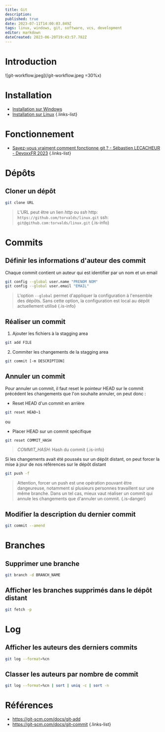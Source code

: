 ```yaml
---
title: Git
description: 
published: true
date: 2023-07-11T14:00:03.849Z
tags: linux, windows, git, software, vcs, development
editor: markdown
dateCreated: 2023-06-20T19:43:57.782Z
---
```


# Introduction

![git-workflow.jpeg](/git-workflow.jpeg =30%x)

# Installation
- [Installation sur Windows](https://git-scm.com/download/win)
- [Installation sur Linux](https://git-scm.com/download/linux)
{.links-list}

# Fonctionnement
- [Savez-vous vraiment comment fonctionne git ? - Sébastien LECACHEUR - DevoxxFR 2023](https://youtu.be/uA2WZCQP4EI)
{.links-list}

# Dépôts
## Cloner un dépôt
```bash
git clone URL
```
> L'URL peut être un lien *http* ou *ssh*
> http: `https://github.com/torvalds/linux.git`
> ssh: `git@github.com:torvalds/linux.git`
{.is-info}

# Commits
## Définir les informations d'auteur des commit
Chaque commit contient un auteur qui est identifier par un nom et un email
```bash
git config --global user.name "PRENOM NOM" 
git config --global user.email "EMAIL"
```
> L'option `--global` permet d'appliquer la configuration à l'ensemble des dépôts. Sans cette option, la configuration est local au dépôt actuellement utilisé
{.is-info}

## Réaliser un commit
1. Ajouter les fichiers à la stagging area
```bash
git add FILE
```
2. Commiter les changements de la stagging area
```bash
git commit [-m DESCRIPTION]
```

## Annuler un commit
Pour annuler un commit, il faut reset le pointeur HEAD sur le commit précédent les changements que l'on souhaite annuler, on peut donc :

-  Reset HEAD d'un commit en arrière
```bash
git reset HEAD~1
```
ou

- Placer HEAD sur un commit spécifique
```bash
git reset COMMIT_HASH
```
> *COMMIT_HASH*: Hash du commit
{.is-info}

Si les changements avait été poussés sur un dépôt distant, on peut forcer la mise à jour de nos références sur le dépôt distant
```bash
git push -f 
```
> Attention, forcer un push est une opération pouvant être dangeureuse, notamment si plusieurs personnes travaillent sur une même branche. Dans un tel cas, mieux vaut réaliser un commit qui annule les changements que d'annuler un commit.
{.is-danger}

## Modifier la description du dernier commit
```bash
git commit --amend
```

# Branches
## Supprimer une branche
```bash
git branch -d BRANCH_NAME
```

## Afficher les branches supprimés dans le dépôt distant
```bash
git fetch -p
```

# Log
## Afficher les auteurs des derniers commits
```bash
git log --format=%cn
```

## Classer les auteurs par nombre de commit
```bash
git log --format=%cn | sort | uniq -c | sort -n
```

# Références
- https://git-scm.com/docs/git-add
- https://git-scm.com/docs/git-commit
{.links-list}